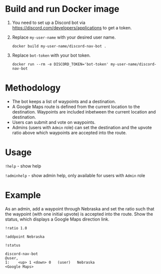 # Build and run Docker image

1. You need to set up a Discord bot via <https://discord.com/developers/applications> to get a token.

2. Replace `my-user-name` with your desired user name.

    ```docker build my-user-name/discord-nav-bot .```

3. Replace `bot-token` with your bot token.

    ```docker run --rm -e DISCORD_TOKEN='bot-token' my-user-name/discord-nav-bot```

# Methodology

  + The bot keeps a list of waypoints and a destination.
  + A Google Maps route is defined from the current location to the destination. Waypoints are included inbetween the current location and destination.
  + Users can submit and vote on waypoints.
  + Admins (users with `Admin` role) can set the destination and the upvote ratio above which waypoints are accepted into the route.

# Usage

`!help` - show help

`!adminhelp` - show admin help, only available for users with `Admin` role

# Example

As an admin, add a waypoint through Nebraska and set the ratio such that the waypoint (with one initial upvote) is accepted into the route. Show the status, which displays a Google Maps direction link.

`!ratio 1.0`

`!addpoint Nebraska`

`!status`

    discord-nav-bot
    @user, 
    1:    <up> 1 <down> 0   (user)   Nebraska
    <Google Maps>

